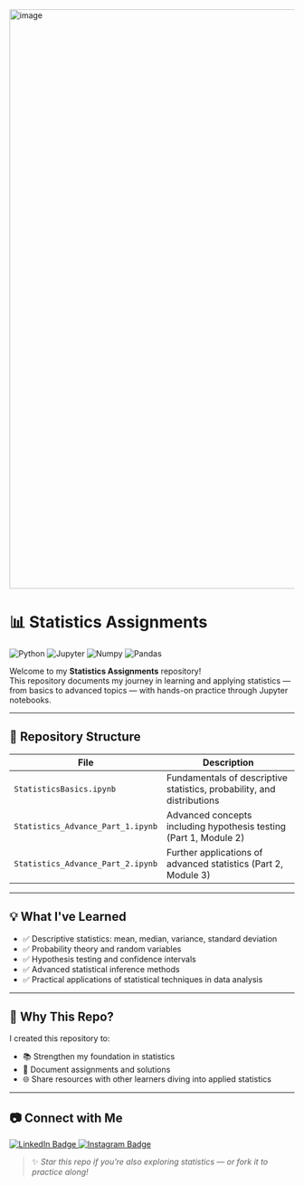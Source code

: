 <img width="1536" height="1024" alt="image" src="https://github.com/user-attachments/assets/2faff332-d01f-4ad1-b2b1-7992163db4da" />



# 📊 Statistics Assignments

![Python](https://img.shields.io/badge/Python-3776AB?style=for-the-badge&logo=python&logoColor=white)
![Jupyter](https://img.shields.io/badge/Jupyter-F37626?style=for-the-badge&logo=jupyter&logoColor=white)
![Numpy](https://img.shields.io/badge/Numpy-013243?style=for-the-badge&logo=numpy&logoColor=white)
![Pandas](https://img.shields.io/badge/Pandas-150458?style=for-the-badge&logo=pandas&logoColor=white)

Welcome to my **Statistics Assignments** repository!  
This repository documents my journey in learning and applying statistics — from basics to advanced topics — with hands-on practice through Jupyter notebooks.  

---

## 📁 Repository Structure

| File                          | Description |
|-------------------------------|-------------|
| `StatisticsBasics.ipynb`      | Fundamentals of descriptive statistics, probability, and distributions |
| `Statistics_Advance_Part_1.ipynb` | Advanced concepts including hypothesis testing (Part 1, Module 2) |
| `Statistics_Advance_Part_2.ipynb` | Further applications of advanced statistics (Part 2, Module 3) |

---

## 💡 What I've Learned

- ✅ Descriptive statistics: mean, median, variance, standard deviation  
- ✅ Probability theory and random variables  
- ✅ Hypothesis testing and confidence intervals  
- ✅ Advanced statistical inference methods  
- ✅ Practical applications of statistical techniques in data analysis  

---

## 📌 Why This Repo?

I created this repository to:

- 📚 Strengthen my foundation in statistics  
- 🧾 Document assignments and solutions  
- 🌐 Share resources with other learners diving into applied statistics  

---

## 📷 Connect with Me

<a href="https://www.linkedin.com/in/sugatamondal/" target="_blank">
  <img src="https://img.shields.io/badge/LinkedIn-0077B5?style=for-the-badge&logo=linkedin&logoColor=white" alt="LinkedIn Badge"/>
</a>

<a href="https://www.instagram.com/sugata_12/" target="_blank">
  <img src="https://img.shields.io/badge/Instagram-E4405F?style=for-the-badge&logo=instagram&logoColor=white" alt="Instagram Badge"/>
</a>

> ✨ *Star this repo if you’re also exploring statistics — or fork it to practice along!*  
